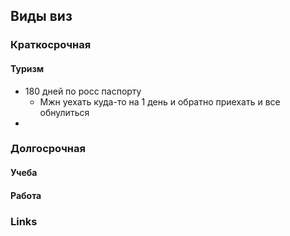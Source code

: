 ## Виды виз
### Краткосрочная 
#### Туризм
- 180 дней по росс паспорту
	- Мжн уехать куда-то на 1 день и обратно приехать и все обнулиться
- 

### Долгосрочная
#### Учеба


#### Работа


### Links